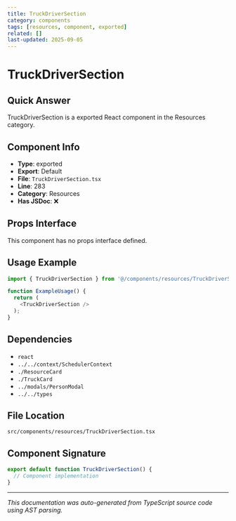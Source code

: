 ```yaml
---
title: TruckDriverSection
category: components
tags: [resources, component, exported]
related: []
last-updated: 2025-09-05
---
```


# TruckDriverSection

## Quick Answer
TruckDriverSection is a exported React component in the Resources category.

## Component Info

- **Type**: exported
- **Export**: Default
- **File**: `TruckDriverSection.tsx`
- **Line**: 283
- **Category**: Resources
- **Has JSDoc**: ❌

## Props Interface

This component has no props interface defined.

## Usage Example

```typescript
import { TruckDriverSection } from '@/components/resources/TruckDriverSection';

function ExampleUsage() {
  return (
    <TruckDriverSection />
  );
}
```

## Dependencies


- `react`
- `../../context/SchedulerContext`
- `./ResourceCard`
- `./TruckCard`
- `../modals/PersonModal`
- `../../types`


## File Location

`src/components/resources/TruckDriverSection.tsx`

## Component Signature

```typescript
export default function TruckDriverSection() { 
  // Component implementation
}
```

---

*This documentation was auto-generated from TypeScript source code using AST parsing.*